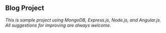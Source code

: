 ## Blog Project

_This is sample project using MongoDB, Express.js, Node.js, and Angular.js. All suggestions for improving are always welcome._